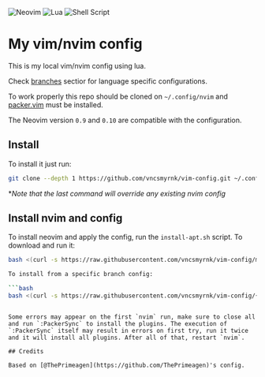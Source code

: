 ![Neovim](https://img.shields.io/badge/NeoVim-%2357A143.svg?&style=for-the-badge&logo=neovim&logoColor=white)
![Lua](https://img.shields.io/badge/lua-%232C2D72.svg?style=for-the-badge&logo=lua&logoColor=white)
![Shell Script](https://img.shields.io/badge/shell_script-%23121011.svg?style=for-the-badge&logo=gnu-bash&logoColor=white)

# My vim/nvim config

This is my local vim/nvim config using lua.

Check [branches](https://github.com/vncsmyrnk/vim-config/branches) sectior for language specific configurations.

To work properly this repo should be cloned on `~/.config/nvim` and [packer.vim](https://github.com/wbthomason/packer.nvim) must be installed.

The Neovim version `0.9` and `0.10` are compatible with the configuration.

## Install

To install it just run:

```bash
git clone --depth 1 https://github.com/vncsmyrnk/vim-config.git ~/.config/nvim
```
\**Note that the last command will override any existing nvim config*

## Install nvim and config

To install neovim and apply the config, run the `install-apt.sh` script. To download and run it:

```bash
bash <(curl -s https://raw.githubusercontent.com/vncsmyrnk/vim-config/main/install-apt.sh)

To install from a specific branch config:

```bash
bash <(curl -s https://raw.githubusercontent.com/vncsmyrnk/vim-config/{BRANCH}/install-apt.sh)
```
```

Some errors may appear on the first `nvim` run, make sure to close all and run `:PackerSync` to install the plugins. The execution of `:PackerSync` itself may result in errors on first try, run it twice and it will install all plugins. After all of that, restart `nvim`.

## Credits

Based on [@ThePrimeagen](https://github.com/ThePrimeagen)'s config.
